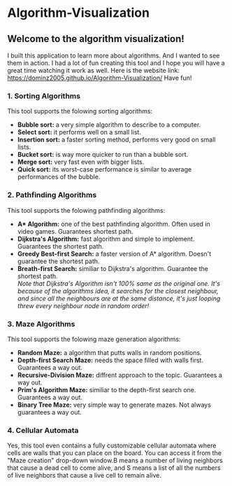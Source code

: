 # Algorithm-Visualization
## Welcome to the algorithm visualization!
I built this application to learn more about algorithms. And I wanted to see them in action. I had a lot of fun creating this tool and I hope you will have a great time watching it work as well. Here is the website link: https://dominz2005.github.io/Algorithm-Visualization/ Have fun! 

### 1. Sorting Algorithms
This tool supports the folowing sorting algorithms:
- **Bubble sort:** a very simple algorithm to describe to a computer.
- **Select sort:** it performs well on a small list.
- **Insertion sort:** a faster sorting method, performs very good on small lists.
- **Bucket sort:** is way more quicker to run than a bubble sort.
- **Merge sort:** very fast even with bigger lists.
- **Quick sort:** its worst-case performance is similar to average performances of the bubble.

### 2. Pathfinding Algorithms
This tool supports the folowing pathfinding algorithms:
- __A* Algorithm:__ one of the best pathfinding algorithm. Often used in video games. Guarantees shortest path.
- **Dijkstra's Algorithm:** fast algorithm and simple to implement. Guarantees the shortest path. 
- **Greedy Best-first Search:** a faster version of A* algorithm. Doesn't guarantee the shortest path.
- **Breath-first Search:** similiar to Dijkstra's algorithm. Guarantee the shortest path.<br/>
*Note that Dijkstra's Algorithm isn't 100% same as the original one. It's because of the algorithms idea, it searches for the closest neighbour, and since all the neighbours are at the same distance, it's just looping threw every neighbour node in random order!*

### 3. Maze Algorithms
This tool supports the folowing maze generation algorithms:
- **Random Maze:** a algorithm that putts walls in random positions.
- **Depth-first Search Maze:** needs the space filled with walls first. Guarantees a way out.
- **Recursive-Division Maze:** diffrent approach to the topic. Guarantees a way out.
- **Prim's Algorithm Maze:** similiar to the depth-first search one. Guarantees a way out.
- **Binary Tree Maze:** very simple way to generate mazes. Not always guarantees a way out.

### 4. Cellular Automata
Yes, this tool even contains a fully customizable cellular automata where cells are walls that you can place on the board. You can access it from the "Maze creation" drop-down window.B means a number of living neighbors that cause a dead cell to come alive, and S means a list of all the numbers of live neighbors that cause a live cell to remain alive.

